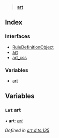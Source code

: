> **[art](README.md)**

## Index

### Interfaces

* [RuleDefinitionObject](interfaces/ruledefinitionobject.md)
* [art](interfaces/art.md)
* [art_css](interfaces/art_css.md)

### Variables

* [art](README.md#let-art)

## Variables

### `Let` art

• **art**: *[art](interfaces/art.md)*

*Defined in [art.d.ts:135](https://github.com/fasttime/art/blob/0.9.0/art.d.ts#L135)*